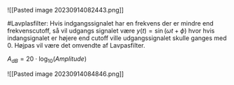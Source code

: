 ![[Pasted image 20230914082443.png]]

#Lavplasfilter: Hvis indgangssignalet har en frekvens der er mindre end frekvenscutoff, så vil udgangs signalet være $y(t)=\sin(\omega t+\phi)$ hvor hvis indangsignalet er højere end cutoff ville udgangssignalet skulle ganges med 0. Højpas vil være det omvendte af Lavpasfilter.

$A_{dB}=20\cdot \log_{10}(Amplitude)$

![[Pasted image 20230914084846.png]]